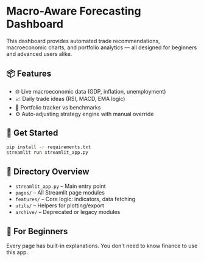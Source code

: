 # Macro-Aware Forecasting Dashboard

This dashboard provides automated trade recommendations, macroeconomic charts, and portfolio analytics — all designed for beginners and advanced users alike.

## 📦 Features
- 🌐 Live macroeconomic data (GDP, inflation, unemployment)
- 📈 Daily trade ideas (RSI, MACD, EMA logic)
- 💼 Portfolio tracker vs benchmarks
- ⚙️ Auto-adjusting strategy engine with manual override

## 🚀 Get Started
```bash
pip install -r requirements.txt
streamlit run streamlit_app.py
```

## 📁 Directory Overview
- `streamlit_app.py` – Main entry point
- `pages/` – All Streamlit page modules
- `features/` – Core logic: indicators, data fetching
- `utils/` – Helpers for plotting/export
- `archive/` – Deprecated or legacy modules

## 📘 For Beginners
Every page has built-in explanations. You don't need to know finance to use this app.

